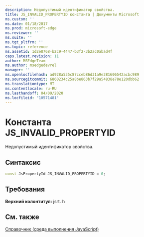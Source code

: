 ```yaml
---
description: Недопустимый идентификатор свойства.
title: JS_INVALID_PROPERTYID константа | Документы Microsoft
ms.custom: ''
ms.date: 01/18/2017
ms.prod: microsoft-edge
ms.reviewer: ''
ms.suite: ''
ms.tgt_pltfrm: ''
ms.topic: reference
ms.assetid: 1d2e8768-b2c9-4447-b3f2-3b2ac0abad4f
caps.latest.revision: 11
author: MSEdgeTeam
ms.author: msedgedevrel
manager: ''
ms.openlocfilehash: ad928a535c87cceb86d31a9e381606542acbc989
ms.sourcegitcommit: 6860234c25a8be863b7f29a54838e78e120dbb62
ms.translationtype: MT
ms.contentlocale: ru-RU
ms.lasthandoff: 04/09/2020
ms.locfileid: "10571481"
---
```

# Константа JS_INVALID_PROPERTYID
Недопустимый идентификатор свойства.  
  
## Синтаксис  
  
```cpp  
const JsPropertyId JS_INVALID_PROPERTYID = 0;  
```  
  
## Требования  
 **Верхний колонтитул:** jsrt. h  
  
## См. также  
 [Справочник (среда выполнения JavaScript)](../chakra-hosting/reference-javascript-runtime.md)